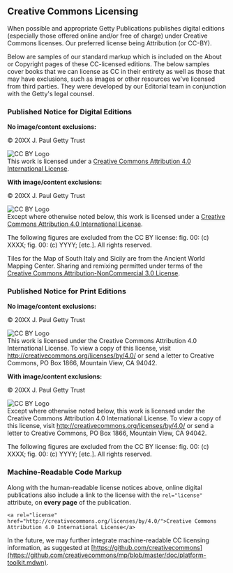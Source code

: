 ## Creative Commons Licensing

When possible and appropriate Getty Publications publishes digital editions (especially those offered online and/or free of charge) under Creative Commons licenses. Our preferred license being Attribution (or CC-BY).

Below are samples of our standard markup which is included on the About or Copyright pages of these CC-licensed editions. The below samples cover books that we can license as CC in their entirety as well as those that may have exclusions, such as images or other resources we've licensed from third parties. They were developed by our Editorial team in conjunction with the Getty's legal counsel.

### Published Notice for Digital Editions

**No image/content exclusions:**

© 20XX J. Paul Getty Trust

![CC BY Logo](https://i.creativecommons.org/l/by/4.0/88x31.png)<br />
This work is licensed under a [Creative Commons Attribution 4.0 International License](http://creativecommons.org/licenses/by/4.0/).

**With image/content exclusions:**

© 20XX J. Paul Getty Trust

![CC BY Logo](https://i.creativecommons.org/l/by/4.0/88x31.png)<br />
Except where otherwise noted below, this work is licensed under a [Creative Commons Attribution 4.0 International License](http://creativecommons.org/licenses/by/4.0/).

The following figures are excluded from the CC BY license: fig. 00: (c) XXXX; fig. 00: (c) YYYY; [etc.]. All rights reserved.

Tiles for the Map of South Italy and Sicily are from the Ancient World Mapping Center. Sharing and remixing permitted under terms of the [Creative Commons Attribution-NonCommercial 3.0 License](http://creativecommons.org/licenses/by-nc/3.0/).

### Published Notice for Print Editions

**No image/content exclusions:**

© 20XX J. Paul Getty Trust

![CC BY Logo](https://i.creativecommons.org/l/by/4.0/88x31.png)<br />
This work is licensed under the Creative Commons Attribution 4.0 International License. To view a copy of this license, visit http://creativecommons.org/licenses/by/4.0/ or send a letter to Creative Commons, PO Box 1866, Mountain View, CA 94042.

**With image/content exclusions:**

© 20XX J. Paul Getty Trust

![CC BY Logo](https://i.creativecommons.org/l/by/4.0/88x31.png)<br />
Except where otherwise noted below, this work is licensed under the Creative Commons Attribution 4.0 International License. To view a copy of this license, visit http://creativecommons.org/licenses/by/4.0/ or send a letter to Creative Commons, PO Box 1866, Mountain View, CA 94042.

The following figures are excluded from the CC BY license: fig. 00: (c) XXXX; fig. 00: (c) YYYY; [etc.]. All rights reserved.

### Machine-Readable Code Markup

Along with the human-readable license notices above, online digital publications also include a link to the license with the `rel="license"` attribute, on **every page** of the publication.

```
<a rel="license" href="http://creativecommons.org/licenses/by/4.0/">Creative Commons Attribution 4.0 International License</a>
```

In the future, we may further integrate machine-readable CC licensing information, as suggested at [https://github.com/creativecommons](https://github.com/creativecommons/mp/blob/master/doc/platform-toolkit.mdwn).
